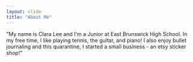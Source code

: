```yaml
---
layout: slide
title: "About Me"
---
```

"My name is Clara Lee and I'm a Junior at East Brunswick High School. In my free time, I like playing tennis, the guitar, and piano! I also enjoy bullet journaling and this quarantine, I started a small business - an etsy sticker shop!"
